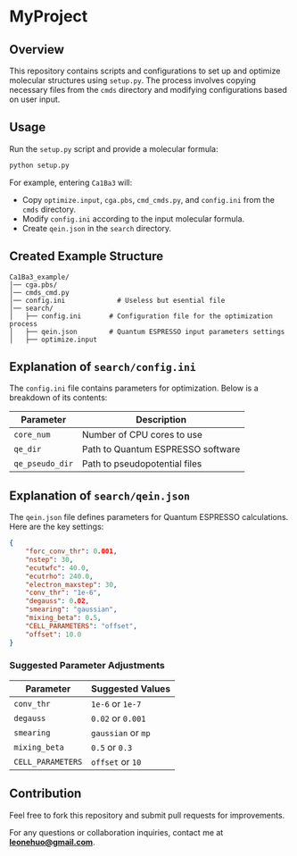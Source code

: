 # MyProject

## Overview
This repository contains scripts and configurations to set up and optimize molecular structures using `setup.py`. The process involves copying necessary files from the `cmds` directory and modifying configurations based on user input.

## Usage
Run the `setup.py` script and provide a molecular formula:
```bash
python setup.py
```
For example, entering `Ca1Ba3` will:
- Copy `optimize.input`, `cga.pbs`, `cmd_cmds.py`, and `config.ini` from the `cmds` directory.
- Modify `config.ini` according to the input molecular formula.
- Create `qein.json` in the `search` directory.

## Created Example Structure
```
Ca1Ba3_example/
│── cga.pbs/     
│── cmds_cmd.py    
│── config.ini             # Useless but esential file
│── search/
│   ├── config.ini       # Configuration file for the optimization process
│   ├── qein.json        # Quantum ESPRESSO input parameters settings
│   ├── optimize.input        
```

## Explanation of `search/config.ini`
The `config.ini` file contains parameters for optimization. Below is a breakdown of its contents:

| Parameter         | Description                      |
|------------------|--------------------------------|
| `core_num`       | Number of CPU cores to use    |
| `qe_dir`         | Path to Quantum ESPRESSO software |
| `qe_pseudo_dir`  | Path to pseudopotential files |

## Explanation of `search/qein.json`
The `qein.json` file defines parameters for Quantum ESPRESSO calculations. Here are the key settings:
```json
{
    "forc_conv_thr": 0.001,
    "nstep": 30,
    "ecutwfc": 40.0,
    "ecutrho": 240.0,
    "electron_maxstep": 30,
    "conv_thr": "1e-6",
    "degauss": 0.02,
    "smearing": "gaussian",
    "mixing_beta": 0.5,
    "CELL_PARAMETERS": "offset",
    "offset": 10.0
}
```

### Suggested Parameter Adjustments
| Parameter         | Suggested Values |
|------------------|----------------|
| `conv_thr`       | `1e-6` or `1e-7` |
| `degauss`        | `0.02` or `0.001` |
| `smearing`       | `gaussian` or `mp` |
| `mixing_beta`    | `0.5` or `0.3` |
| `CELL_PARAMETERS` | `offset` or `10` |

## Contribution
Feel free to fork this repository and submit pull requests for improvements.

For any questions or collaboration inquiries, contact me at **leonehuo@gmail.com**.

